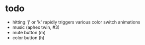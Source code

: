 # todo

- hitting 'j' or 'k' rapidly triggers various color switch animations
- music (aphex twin, #3)
- mute button (m)
- color button (h)
